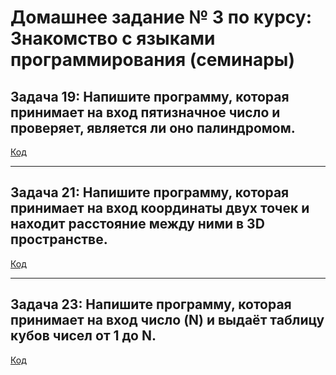 # Домашнее задание № 3 по курсу: Знакомство с языками программирования (семинары)

## Задача 19: Напишите программу, которая принимает на вход пятизначное число и проверяет, является ли оно палиндромом.

[Код](task_1/Program.cs)

-------------------

## Задача 21: Напишите программу, которая принимает на вход координаты двух точек и находит расстояние между ними в 3D пространстве.

[Код](task_2/Program.cs)

--------------------

## Задача 23: Напишите программу, которая принимает на вход число (N) и выдаёт таблицу кубов чисел от 1 до N.

[Код](task_3/Program.cs)
